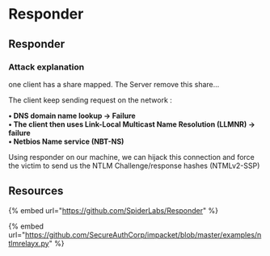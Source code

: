 # Responder

## Responder

### Attack explanation 

one client has a share mapped. The Server remove this share...

The client keep sending request on the network :

**•  DNS domain name lookup -&gt; Failure  
 • The client then uses Link-Local Multicast Name Resolution \(LLMNR\) -&gt; failure  
 • Netbios Name service \(NBT-NS\)**

Using responder on our machine, we can hijack this connection and force the victim to send us the NTLM Challenge/response hashes \(NTMLv2-SSP\)



## Resources

{% embed url="https://github.com/SpiderLabs/Responder" %}

{% embed url="https://github.com/SecureAuthCorp/impacket/blob/master/examples/ntlmrelayx.py" %}







